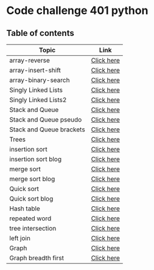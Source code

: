 # Code challenge 401 python

## Table of contents

| Topic         | Link                                                                                                         |
| ------------- | ------------------------------------------------------------------------------------------------------------ |
| array-reverse | [Click here](https://github.com/QamarAlkhatib/data-structures-and-algorithms-401/blob/main/code401/array-reverse/README.md) |
| array-insert-shift | [Click here](https://github.com/QamarAlkhatib/data-structures-and-algorithms-401/blob/main/code401/array-insert-shift/README.md) |
| array-binary-search| [Click here](https://github.com/QamarAlkhatib/data-structures-and-algorithms-401/blob/main/code401/array-binary-search/README.md) |
| Singly Linked Lists| [Click here](https://github.com/QamarAlkhatib/data-structures-and-algorithms-401/blob/main/code401/Singly-Linked-Lists/README.md)
| Singly Linked Lists2| [Click here](https://github.com/QamarAlkhatib/data-structures-and-algorithms-401/blob/main/code401/Singly-Linked-Lists/README2.md)
| Stack and Queue| [Click here](https://github.com/QamarAlkhatib/data-structures-and-algorithms-401/blob/main/code401/stack-and-queue/README.md)
| Stack and Queue pseudo| [Click here](https://github.com/QamarAlkhatib/data-structures-and-algorithms-401/blob/main/code401/stack-and-queue/stack-queue-pesudo.md)
| Stack and Queue brackets| [Click here](https://github.com/QamarAlkhatib/data-structures-and-algorithms-401/blob/main/code401/stack-and-queue/readmeBrackets.md)
| Trees| [Click here](https://github.com/QamarAlkhatib/data-structures-and-algorithms-401/blob/main/code401/tree-bts/README.md)
| insertion sort| [Click here](https://github.com/QamarAlkhatib/data-structures-and-algorithms-401/blob/main/code401/insertion-sort/README.md)
| insertion sort blog | [Click here](https://github.com/QamarAlkhatib/data-structures-and-algorithms-401/blob/main/code401/insertion-sort/BLOG.md)
| merge sort| [Click here](https://github.com/QamarAlkhatib/data-structures-and-algorithms-401/tree/main/code401/merge-sort)
| merge sort blog | [Click here](https://github.com/QamarAlkhatib/data-structures-and-algorithms-401/blob/main/code401/merge-sort/BLOG.md)
| Quick sort| [Click here](https://github.com/QamarAlkhatib/data-structures-and-algorithms-401/tree/main/code401/quick-sort)
| Quick sort blog | [Click here](https://github.com/QamarAlkhatib/data-structures-and-algorithms-401/blob/main/code401/quick-sort/BLOG.md)
| Hash table | [Click here](https://github.com/QamarAlkhatib/data-structures-and-algorithms-401/blob/main/code401/hash-table/README.md)
| repeated word | [Click here](https://github.com/QamarAlkhatib/data-structures-and-algorithms-401/blob/main/code401/hashmap-repeated-word/README.md)
| tree intersection | [Click here](https://github.com/QamarAlkhatib/data-structures-and-algorithms-401/blob/main/code401/tree-intersection/README.md)
| left join | [Click here](https://github.com/QamarAlkhatib/data-structures-and-algorithms-401/blob/main/code401/hashmap-left-join/README.md)
| Graph | [Click here](https://github.com/QamarAlkhatib/data-structures-and-algorithms-401/blob/main/code401/graph/README.md)
| Graph breadth first| [Click here](https://github.com/QamarAlkhatib/data-structures-and-algorithms-401/blob/main/code401/graph/breadth_first.md)
